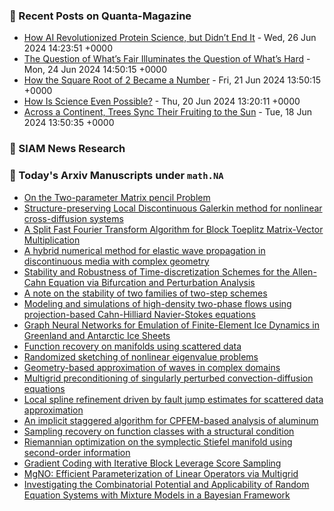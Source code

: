 ### 📝 Recent Posts on Quanta-Magazine
<!-- quanta starts -->
* <a href="https://www.quantamagazine.org/how-ai-revolutionized-protein-science-but-didnt-end-it-20240626/">How AI Revolutionized Protein Science, but Didn’t End It</a> - Wed, 26 Jun 2024 14:23:51 +0000
* <a href="https://www.quantamagazine.org/the-question-of-whats-fair-illuminates-the-question-of-whats-hard-20240624/">The Question of What’s Fair Illuminates the Question of What’s Hard</a> - Mon, 24 Jun 2024 14:50:15 +0000
* <a href="https://www.quantamagazine.org/how-the-square-root-of-2-became-a-number-20240621/">How the Square Root of 2 Became a Number</a> - Fri, 21 Jun 2024 13:50:15 +0000
* <a href="https://www.quantamagazine.org/how-is-science-even-possible-20240620/">How Is Science Even Possible?</a> - Thu, 20 Jun 2024 13:20:11 +0000
* <a href="https://www.quantamagazine.org/across-a-continent-trees-sync-their-fruiting-to-the-sun-20240618/">Across a Continent, Trees Sync Their Fruiting to the Sun</a> - Tue, 18 Jun 2024 13:50:35 +0000
<!-- quanta ends -->

### 📝 SIAM News Research
<!-- siam-news starts -->

<!-- siam-news ends -->

### 📝 Today's Arxiv Manuscripts under ``math.NA``
<!-- arxiv-math-na starts -->
* <a href="https://arxiv.org/abs/2406.17879">On the Two-parameter Matrix pencil Problem</a>
* <a href="https://arxiv.org/abs/2406.17900">Structure-preserving Local Discontinuous Galerkin method for nonlinear cross-diffusion systems</a>
* <a href="https://arxiv.org/abs/2406.17981">A Split Fast Fourier Transform Algorithm for Block Toeplitz Matrix-Vector Multiplication</a>
* <a href="https://arxiv.org/abs/2406.18015">A hybrid numerical method for elastic wave propagation in discontinuous media with complex geometry</a>
* <a href="https://arxiv.org/abs/2406.18393">Stability and Robustness of Time-discretization Schemes for the Allen-Cahn Equation via Bifurcation and Perturbation Analysis</a>
* <a href="https://arxiv.org/abs/2406.18398">A note on the stability of two families of two-step schemes</a>
* <a href="https://arxiv.org/abs/2406.17933">Modeling and simulations of high-density two-phase flows using projection-based Cahn-Hilliard Navier-Stokes equations</a>
* <a href="https://arxiv.org/abs/2406.18423">Graph Neural Networks for Emulation of Finite-Element Ice Dynamics in Greenland and Antarctic Ice Sheets</a>
* <a href="https://arxiv.org/abs/2109.04106">Function recovery on manifolds using scattered data</a>
* <a href="https://arxiv.org/abs/2211.12175">Randomized sketching of nonlinear eigenvalue problems</a>
* <a href="https://arxiv.org/abs/2301.13613">Geometry-based approximation of waves in complex domains</a>
* <a href="https://arxiv.org/abs/2305.06823">Multigrid preconditioning of singularly perturbed convection-diffusion equations</a>
* <a href="https://arxiv.org/abs/2311.09442">Local spline refinement driven by fault jump estimates for scattered data approximation</a>
* <a href="https://arxiv.org/abs/2401.15962">An implicit staggered algorithm for CPFEM-based analysis of aluminum</a>
* <a href="https://arxiv.org/abs/2404.07210">Sampling recovery on function classes with a structural condition</a>
* <a href="https://arxiv.org/abs/2404.08463">Riemannian optimization on the symplectic Stiefel manifold using second-order information</a>
* <a href="https://arxiv.org/abs/2308.03096">Gradient Coding with Iterative Block Leverage Score Sampling</a>
* <a href="https://arxiv.org/abs/2310.19809">MgNO: Efficient Parameterization of Linear Operators via Multigrid</a>
* <a href="https://arxiv.org/abs/2403.20152">Investigating the Combinatorial Potential and Applicability of Random Equation Systems with Mixture Models in a Bayesian Framework</a>
<!-- arxiv-math-na ends -->
